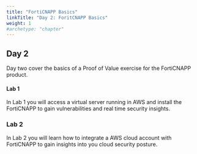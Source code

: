 ```yaml
---
title: "FortiCNAPP Basics"
linkTitle: "Day 2: ForitCNAPP Basics"
weight: 1
#archetype: "chapter"
---
```


## Day 2

Day two cover the basics of a Proof of Value exercise for the FortiCNAPP product.

#### Lab 1

In Lab 1 you will access a virtual server running in AWS and install the FortiCNAPP to gain vulnerabilities and real time security insights.

### Lab 2

In Lab 2 you will learn how to integrate a AWS cloud account with FortiCNAPP to gain insights into you cloud security posture.